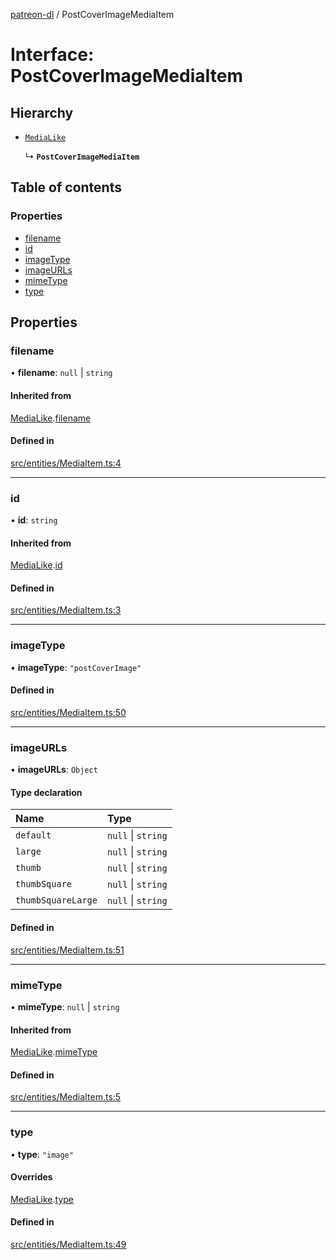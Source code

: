 [patreon-dl](../README.md) / PostCoverImageMediaItem

# Interface: PostCoverImageMediaItem

## Hierarchy

- [`MediaLike`](MediaLike.md)

  ↳ **`PostCoverImageMediaItem`**

## Table of contents

### Properties

- [filename](PostCoverImageMediaItem.md#filename)
- [id](PostCoverImageMediaItem.md#id)
- [imageType](PostCoverImageMediaItem.md#imagetype)
- [imageURLs](PostCoverImageMediaItem.md#imageurls)
- [mimeType](PostCoverImageMediaItem.md#mimetype)
- [type](PostCoverImageMediaItem.md#type)

## Properties

### filename

• **filename**: ``null`` \| `string`

#### Inherited from

[MediaLike](MediaLike.md).[filename](MediaLike.md#filename)

#### Defined in

[src/entities/MediaItem.ts:4](https://github.com/patrickkfkan/patreon-dl/blob/980a638/src/entities/MediaItem.ts#L4)

___

### id

• **id**: `string`

#### Inherited from

[MediaLike](MediaLike.md).[id](MediaLike.md#id)

#### Defined in

[src/entities/MediaItem.ts:3](https://github.com/patrickkfkan/patreon-dl/blob/980a638/src/entities/MediaItem.ts#L3)

___

### imageType

• **imageType**: ``"postCoverImage"``

#### Defined in

[src/entities/MediaItem.ts:50](https://github.com/patrickkfkan/patreon-dl/blob/980a638/src/entities/MediaItem.ts#L50)

___

### imageURLs

• **imageURLs**: `Object`

#### Type declaration

| Name | Type |
| :------ | :------ |
| `default` | ``null`` \| `string` |
| `large` | ``null`` \| `string` |
| `thumb` | ``null`` \| `string` |
| `thumbSquare` | ``null`` \| `string` |
| `thumbSquareLarge` | ``null`` \| `string` |

#### Defined in

[src/entities/MediaItem.ts:51](https://github.com/patrickkfkan/patreon-dl/blob/980a638/src/entities/MediaItem.ts#L51)

___

### mimeType

• **mimeType**: ``null`` \| `string`

#### Inherited from

[MediaLike](MediaLike.md).[mimeType](MediaLike.md#mimetype)

#### Defined in

[src/entities/MediaItem.ts:5](https://github.com/patrickkfkan/patreon-dl/blob/980a638/src/entities/MediaItem.ts#L5)

___

### type

• **type**: ``"image"``

#### Overrides

[MediaLike](MediaLike.md).[type](MediaLike.md#type)

#### Defined in

[src/entities/MediaItem.ts:49](https://github.com/patrickkfkan/patreon-dl/blob/980a638/src/entities/MediaItem.ts#L49)
